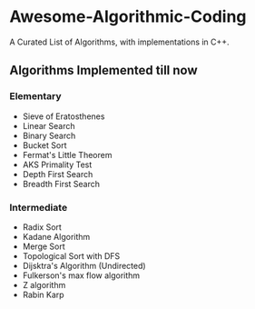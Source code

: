 # Awesome-Algorithmic-Coding
A Curated List of Algorithms, with implementations in C++.

## Algorithms Implemented till now
### Elementary
- Sieve of Eratosthenes
- Linear Search
- Binary Search
- Bucket Sort
- Fermat's Little Theorem
- AKS Primality Test
- Depth First Search
- Breadth First Search

### Intermediate
- Radix Sort
- Kadane Algorithm
- Merge Sort
- Topological Sort with DFS
- Dijsktra's Algorithm (Undirected)
- Fulkerson's max flow algorithm
- Z algorithm
- Rabin Karp
